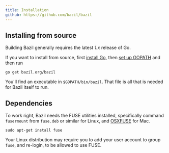 ```yaml
---
title: Installation
github: https://github.com/bazil/bazil
---
```


## Installing from source

Building Bazil generally requires the latest *1.x* release of Go.

If you want to install from source, first
[install Go](http://golang.org/doc/install), then
[set up GOPATH](http://golang.org/doc/code.html) and then run

``` console
go get bazil.org/bazil
```

You'll find an executable in `$GOPATH/bin/bazil`. That file is all
that is needed for Bazil itself to run.

## Dependencies

To work right, Bazil needs the FUSE utilities installed, specifically
command `fusermount` from `fuse.deb` or similar for Linux, and
[OSXFUSE](http://osxfuse.github.io/) for Mac.

``` console
sudo apt-get install fuse
```

Your Linux distribution may require you to add your user account to
group `fuse`, and re-login, to be allowed to use FUSE.
